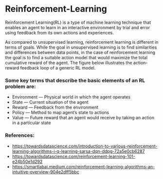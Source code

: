 # Reinforcement-Learning

Reinforcement Learning(RL) is a type of machine learning technique that enables an agent to learn in an interactive environment by trial and error using feedback from its own actions and experiences.

As compared to unsupervised learning, reinforcement learning is different in terms of goals. While the goal in unsupervised learning is to find similarities and differences between data points, in the case of reinforcement learning the goal is to find a suitable action model that would maximize the total cumulative reward of the agent. The figure below illustrates the action-reward feedback loop of a generic RL model.


### Some key terms that describe the basic elements of an RL problem are:

- Environment — Physical world in which the agent operates
- State — Current situation of the agent
- Reward — Feedback from the environment
- Policy — Method to map agent’s state to actions
- Value — Future reward that an agent would receive by taking an action in a particular state

### References:

- https://towardsdatascience.com/introduction-to-various-reinforcement-learning-algorithms-i-q-learning-sarsa-dqn-ddpg-72a5e0cb6287
- https://towardsdatascience.com/reinforcement-learning-101-e24b50e1d292
- https://smartlabai.medium.com/reinforcement-learning-algorithms-an-intuitive-overview-904e2dff5bbc
